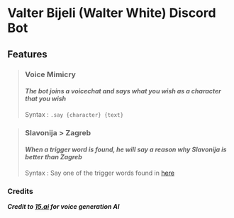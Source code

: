 # Valter Bijeli (Walter White) Discord Bot
## Features

> ### Voice Mimicry
> #### _The bot joins a voicechat and says what you wish as a character that you wish_
> Syntax : ```.say {character} {text}```

> ### Slavonija > Zagreb
> #### _When a trigger word is found, he will say a reason why Slavonija is better than Zagreb_
> Syntax : Say one of the trigger words found in [here](https://github.com/GyroZepelix/ValterVajtBot/blob/master/walterDB.json)

### Credits
_**Credit to [15.ai](https://15.ai/) for voice generation AI**_
